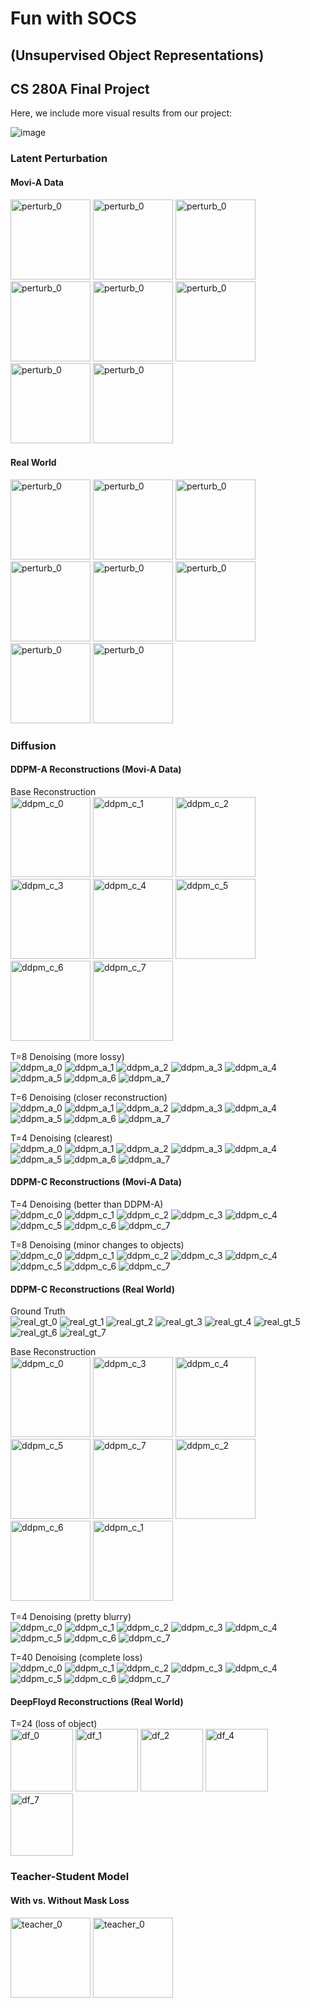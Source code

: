 # Fun with SOCS
## (Unsupervised Object Representations)
## CS 280A Final Project

Here, we include more visual results from our project:

![image](assets/image.png)

### Latent Perturbation

#### Movi-A Data
<img src="assets/perturb/movi/orig.gif" alt="perturb_0" width="128" />
<img src="assets/perturb/movi/y-x.gif" alt="perturb_0" width="128" />
<img src="assets/perturb/movi/yx.gif" alt="perturb_0" width="128" />
<img src="assets/perturb/movi/ytrans.gif" alt="perturb_0" width="128" />
<img src="assets/perturb/movi/glossy.gif" alt="perturb_0" width="128" />
<img src="assets/perturb/movi/opacity.gif" alt="perturb_0" width="128" />
<img src="assets/perturb/movi/ytransobj.gif" alt="perturb_0" width="128" />
<img src="assets/perturb/movi/ytransobj2.gif" alt="perturb_0" width="128" />

#### Real World
<img src="assets/perturb/real/orig.gif" alt="perturb_0" width="128" />
<img src="assets/perturb/real/-ytrans.gif" alt="perturb_0" width="128" />
<img src="assets/perturb/real/xtrans.gif" alt="perturb_0" width="128" />
<img src="assets/perturb/real/ytrans.gif" alt="perturb_0" width="128" />
<img src="assets/perturb/real/size_dec.gif" alt="perturb_0" width="128" />
<img src="assets/perturb/real/size_inc.gif" alt="perturb_0" width="128" />
<img src="assets/perturb/real/opacity.gif" alt="perturb_0" width="128" />
<img src="assets/perturb/real/color.gif" alt="perturb_0" width="128" />

### Diffusion

#### DDPM-A Reconstructions (Movi-A Data)
Base Reconstruction \
<img src="assets/movi_a_recons/0.gif" alt="ddpm_c_0" width="128" />
<img src="assets/movi_a_recons/1.gif" alt="ddpm_c_1" width="128" />
<img src="assets/movi_a_recons/2.gif" alt="ddpm_c_2" width="128" />
<img src="assets/movi_a_recons/3.gif" alt="ddpm_c_3" width="128" />
<img src="assets/movi_a_recons/4.gif" alt="ddpm_c_4" width="128" />
<img src="assets/movi_a_recons/5.gif" alt="ddpm_c_5" width="128" />
<img src="assets/movi_a_recons/6.gif" alt="ddpm_c_6" width="128" />
<img src="assets/movi_a_recons/7.gif" alt="ddpm_c_7" width="128" />

T=8 Denoising (more lossy) \
![ddpm_a_0](assets/trial28/0.gif)
![ddpm_a_1](assets/trial28/1.gif)
![ddpm_a_2](assets/trial28/2.gif)
![ddpm_a_3](assets/trial28/3.gif)
![ddpm_a_4](assets/trial28/4.gif)
![ddpm_a_5](assets/trial28/5.gif)
![ddpm_a_6](assets/trial28/6.gif)
![ddpm_a_7](assets/trial28/7.gif)

T=6 Denoising (closer reconstruction) \
![ddpm_a_0](assets/trial29/0.gif)
![ddpm_a_1](assets/trial29/1.gif)
![ddpm_a_2](assets/trial29/2.gif)
![ddpm_a_3](assets/trial29/3.gif)
![ddpm_a_4](assets/trial29/4.gif)
![ddpm_a_5](assets/trial29/5.gif)
![ddpm_a_6](assets/trial29/6.gif)
![ddpm_a_7](assets/trial29/7.gif)

T=4 Denoising (clearest) \
![ddpm_a_0](assets/trial30/0.gif)
![ddpm_a_1](assets/trial30/1.gif)
![ddpm_a_2](assets/trial30/2.gif)
![ddpm_a_3](assets/trial30/3.gif)
![ddpm_a_4](assets/trial30/4.gif)
![ddpm_a_5](assets/trial30/5.gif)
![ddpm_a_6](assets/trial30/6.gif)
![ddpm_a_7](assets/trial30/7.gif)

#### DDPM-C Reconstructions (Movi-A Data)
T=4 Denoising (better than DDPM-A) \
![ddpm_c_0](assets/trial1c/0.gif)
![ddpm_c_1](assets/trial1c/1.gif)
![ddpm_c_2](assets/trial1c/2.gif)
![ddpm_c_3](assets/trial1c/3.gif)
![ddpm_c_4](assets/trial1c/4.gif)
![ddpm_c_5](assets/trial1c/5.gif)
![ddpm_c_6](assets/trial1c/6.gif)
![ddpm_c_7](assets/trial1c/7.gif)

T=8 Denoising (minor changes to objects) \
![ddpm_c_0](assets/trial2c/0.gif)
![ddpm_c_1](assets/trial2c/1.gif)
![ddpm_c_2](assets/trial2c/2.gif)
![ddpm_c_3](assets/trial2c/3.gif)
![ddpm_c_4](assets/trial2c/4.gif)
![ddpm_c_5](assets/trial2c/5.gif)
![ddpm_c_6](assets/trial2c/6.gif)
![ddpm_c_7](assets/trial2c/7.gif)

#### DDPM-C Reconstructions (Real World)
Ground Truth \
![real_gt_0](assets/real_gt/0.gif)
![real_gt_1](assets/real_gt/1.gif)
![real_gt_2](assets/real_gt/2.gif)
![real_gt_3](assets/real_gt/3.gif)
![real_gt_4](assets/real_gt/4.gif)
![real_gt_5](assets/real_gt/5.gif)
![real_gt_6](assets/real_gt/6.gif)
![real_gt_7](assets/real_gt/7.gif)

Base Reconstruction \
<img src="assets/real_recons/val_0_375700.gif" alt="ddpm_c_0" width="128" />
<img src="assets/real_recons/val_14_375700.gif" alt="ddpm_c_3" width="128" />
<img src="assets/real_recons/val_3_375700.gif" alt="ddpm_c_4" width="128" />
<img src="assets/real_recons/val_12_375700.gif" alt="ddpm_c_5" width="128" />
<img src="assets/real_recons/val_13_375700.gif" alt="ddpm_c_7" width="128" />
<img src="assets/real_recons/val_2_375700.gif" alt="ddpm_c_2" width="128" />
<img src="assets/real_recons/val_15_375700.gif" alt="ddpm_c_6" width="128" />
<img src="assets/real_recons/val_16_375700.gif" alt="ddpm_c_1" width="128" />

T=4 Denoising (pretty blurry) \
![ddpm_c_0](assets/trial4c/0.gif)
![ddpm_c_1](assets/trial4c/1.gif)
![ddpm_c_2](assets/trial4c/2.gif)
![ddpm_c_3](assets/trial4c/3.gif)
![ddpm_c_4](assets/trial4c/4.gif)
![ddpm_c_5](assets/trial4c/5.gif)
![ddpm_c_6](assets/trial4c/6.gif)
![ddpm_c_7](assets/trial4c/7.gif)

T=40 Denoising (complete loss) \
![ddpm_c_0](assets/trial8c/0.gif)
![ddpm_c_1](assets/trial8c/1.gif)
![ddpm_c_2](assets/trial8c/2.gif)
![ddpm_c_3](assets/trial8c/3.gif)
![ddpm_c_4](assets/trial8c/4.gif)
![ddpm_c_5](assets/trial8c/5.gif)
![ddpm_c_6](assets/trial8c/6.gif)
![ddpm_c_7](assets/trial8c/7.gif)

#### DeepFloyd Reconstructions (Real World)
T=24 (loss of object) \
<img src="assets/trial_df/0.gif" alt="df_0" width="100" />
<img src="assets/trial_df/1.gif" alt="df_1" width="100" />
<img src="assets/trial_df/2.gif" alt="df_2" width="100" />
<img src="assets/trial_df/4.gif" alt="df_4" width="100" />
<img src="assets/trial_df/7.gif" alt="df_7" width="100" />


### Teacher-Student Model

#### With vs. Without Mask Loss
<img src="assets/teacher/mask.gif" alt="teacher_0" width="128" />
<img src="assets/teacher/no_mask.gif" alt="teacher_0" width="128" />
